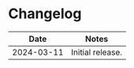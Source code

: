 # Changelog

|    Date    |       Notes       |
|------------|-------------------|
| 2024-03-11 |  Initial release. |
